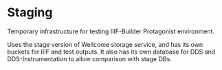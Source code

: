 # Staging

Temporary infrastructure for testing IIIF-Builder Protagonist environment.

Uses the stage version of Wellcome storage service, and has its own buckets for IIIF and test outputs.
It also has its own database for DDS and DDS-Instrumentation to allow comparison with stage DBs.
